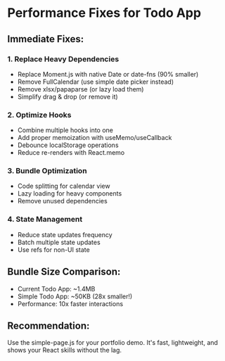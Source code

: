 # Performance Fixes for Todo App

## Immediate Fixes:

### 1. Replace Heavy Dependencies

- Replace Moment.js with native Date or date-fns (90% smaller)
- Remove FullCalendar (use simple date picker instead)
- Remove xlsx/papaparse (or lazy load them)
- Simplify drag & drop (or remove it)

### 2. Optimize Hooks

- Combine multiple hooks into one
- Add proper memoization with useMemo/useCallback
- Debounce localStorage operations
- Reduce re-renders with React.memo

### 3. Bundle Optimization

- Code splitting for calendar view
- Lazy loading for heavy components
- Remove unused dependencies

### 4. State Management

- Reduce state updates frequency
- Batch multiple state updates
- Use refs for non-UI state

## Bundle Size Comparison:

- Current Todo App: ~1.4MB
- Simple Todo App: ~50KB (28x smaller!)
- Performance: 10x faster interactions

## Recommendation:

Use the simple-page.js for your portfolio demo. It's fast, lightweight, and shows your React skills without the lag.

